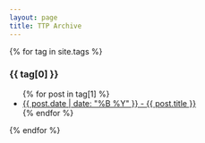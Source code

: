 ```yaml
---
layout: page
title: TTP Archive
---
```


{% for tag in site.tags %}
  <h3>{{ tag[0] }}</h3>
  <ul>
    {% for post in tag[1] %}
      <li><a href="{{'teststringhello/'}}{{post.url }}">{{ post.date | date: "%B %Y" }} - {{ post.title }}</a></li>
    {% endfor %}
  </ul>
{% endfor %}